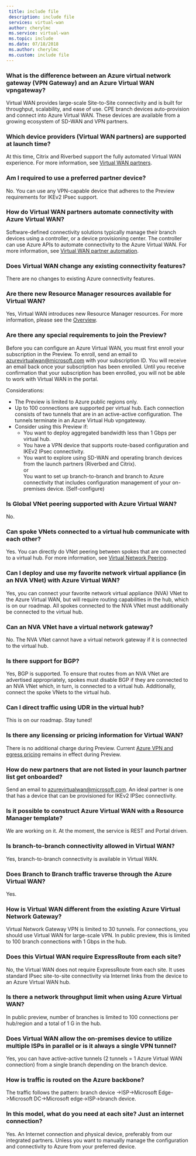 ```yaml
---
 title: include file
 description: include file
 services: virtual-wan
 author: cherylmc
 ms.service: virtual-wan
 ms.topic: include
 ms.date: 07/18/2018
 ms.author: cherylmc
 ms.custom: include file
---
```


### What is the difference between an Azure virtual network gateway (VPN Gateway) and an Azure Virtual WAN vpngateway?

Virtual WAN provides large-scale Site-to-Site connectivity and is built for throughput, scalability, and ease of use. CPE branch devices auto-provision and connect into Azure Virtual WAN. These devices are available from a growing ecosystem of SD-WAN and VPN partners.

### Which device providers (Virtual WAN partners) are supported at launch time? 

At this time, Citrix and Riverbed support the fully automated Virtual WAN experience. For more information, see [Virtual WAN partners](https://aka.ms/virtualwan).

### Am I required to use a preferred partner device?

No. You can use any VPN-capable device that adheres to the Preview requirements for IKEv2 IPsec support.

### How do Virtual WAN partners automate connectivity with Azure Virtual WAN?

Software-defined connectivity solutions typically manage their branch devices using a controller, or a device provisioning center. The controller can use Azure APIs to automate connectivity to the Azure Virtual WAN. For more information, see [Virtual WAN partner automation](../articles/virtual-wan/virtual-wan-configure-automation-providers.md).

### Does Virtual WAN change any existing connectivity features?   

There are no changes to existing Azure connectivity features.

### Are there new Resource Manager resources available for Virtual WAN?
  
Yes, Virtual WAN introduces new Resource Manager resources. For more information, please see the [Overview](https://go.microsoft.com/fwlink/p/?LinkId=2004389).

### Are there any special requirements to join the Preview? 

Before you can configure an Azure Virtual WAN, you must first enroll your subscription in the Preview. To enroll, send an email to <azurevirtualwan@microsoft.com> with your subscription ID. You will receive an email back once your subscription has been enrolled. Until you receive confirmation that your subscription has been enrolled, you will not be able to work with Virtual WAN in the portal.

Considerations:

* The Preview is limited to Azure public regions only.
* Up to 100 connections are supported per virtual hub. Each connection consists of two tunnels that are in an active-active configuration. The tunnels terminate in an Azure Virtual Hub vpngateway.
* Consider using this Preview if:
  * You want to deploy aggregated bandwidth less than 1 Gbps per virtual hub.
  * You have a VPN device that supports route-based configuration and IKEv2 IPsec connectivity.
  * You want to explore using SD-WAN and operating branch devices from the launch partners (Riverbed and Citrix).<br>or<br>You want to set up branch-to-branch and branch to Azure connectivity that includes configuration management of your on-premises device. (Self-configure)

### Is Global VNet peering supported with Azure Virtual WAN? 

 No.

### Can spoke VNets connected to a virtual hub communicate with each other?

Yes. You can directly do VNet peering between spokes that are connected to a virtual hub. For more information, see [Virtual Network Peering](../articles/virtual-network/virtual-network-peering-overview.md).

### Can I deploy and use my favorite network virtual appliance (in an NVA VNet) with Azure Virtual WAN?

Yes, you can connect your favorite network virtual appliance (NVA) VNet to the Azure Virtual WAN, but will require routing capabilities in the hub, which is on our roadmap. All spokes connected to the NVA VNet must additionally be connected to the virtual hub. 

### Can an NVA VNet have a virtual network gateway?

No. The NVA VNet cannot have a virtual network gateway if it is connected to the virtual hub. 

### Is there support for BGP?

Yes, BGP is supported. To ensure that routes from an NVA VNet are advertised appropriately, spokes must disable BGP if they are connected to an NVA VNet which, in turn, is connected to a virtual hub. Additionally, connect the spoke VNets to the virtual hub.

### Can I direct traffic using UDR in the virtual hub?

This is on our roadmap. Stay tuned!

### Is there any licensing or pricing information for Virtual WAN?
 
There is no additional charge during Preview. Current [Azure VPN and egress pricing](https://azure.microsoft.com/pricing/details/vpn-gateway/) remains in effect during Preview.

### How do new partners that are not listed in your launch partner list get onboarded?

Send an email to azurevirtualwan@microsoft.com. An ideal partner is one that has a device that can be provisioned for IKEv2 IPSec connectivity.

### Is it possible to construct Azure Virtual WAN with a Resource Manager template?

We are working on it. At the moment, the service is REST and Portal driven.

### Is branch-to-branch connectivity allowed in Virtual WAN?

Yes, branch-to-branch connectivity is available in Virtual WAN.

### Does Branch to Branch traffic traverse through the Azure Virtual WAN?

Yes.

### How is Virtual WAN different from the existing Azure Virtual Network Gateway?

Virtual Network Gateway VPN is limited to 30 tunnels. For connections, you should use Virtual WAN for large-scale VPN. In public preview, this is limited to 100 branch connections with 1 Gbps in the hub.

### Does this Virtual WAN require ExpressRoute from each site?

No, the Virtual WAN does not require ExpressRoute from each site. It uses standard IPsec site-to-site connectivity via Internet links from the device to an Azure Virtual WAN hub.

### Is there a network throughput limit when using Azure Virtual WAN?

In public preview, number of branches is limited to 100 connections per hub/region and a total of 1 G in the hub.

### Does Virtual WAN allow the on-premises device to utilize multiple ISPs in parallel or is it always a single VPN tunnel?

Yes, you can have active-active tunnels (2 tunnels = 1 Azure Virtual WAN connection) from a single branch depending on the branch device.

### How is traffic is routed on the Azure backbone?

The traffic follows the pattern: branch device ->ISP->Microsoft Edge->Microsoft DC->Microsoft edge->ISP->branch device.

### In this model, what do you need at each site? Just an internet connection?

Yes. An Internet connection and physical device, preferably from our integrated partners. Unless you want to manually manage the configuration and connectivity to Azure from your preferred device.
